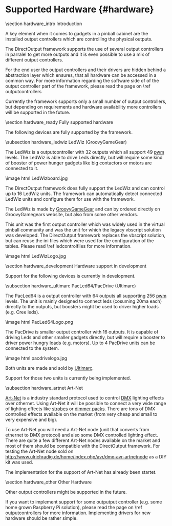 ﻿Supported Hardware {#hardware}
===================

\section hardware_intro Introduction

A key element when it comes to gadgets in a pinball cabinet are the installed output controllers which are controlling the physical outputs. 

The DirectOutput framework supports the use of several output controllers in parralel to get more outputs and it is even possible to use a mix of different output controllers. 

For the end user the output controllers and their drivers are hidden behind a abstraction layer which ensures, that all hardware can be accessed in a common way. For more information regarding the software side of of the output controller part of the framework, please read the page on \ref outputcontrollers

Currently the framework supports only a small number of output controllers, but depending on requirements and hardware availability more controllers will be supported in the future.

\section hardware_ready Fully supported hardware

The following devices are fully supported by the framework.  

\subsection hardware_ledwiz LedWiz (GroovyGameGear)

The LedWiz is a outputcontroller with 32 outputs which all support 49 <a target="_blank" href="https://en.wikipedia.org/wiki/Pulse-width_modulation">pwm</a> levels. The LedWiz is able to drive Leds directly, but will require some kind of booster of power hunger gadgets like big contactors or motors are connected to it.

\image html LedWizboard.jpg

The DirectOutput framework does fully support the LedWiz and can control up to 16 LedWiz units. The framework can automatically detect connected LedWiz units and configure them for use with the framework.

The LedWiz is made by <a href="http://groovygamegear.com/">GroovyGameGear</a> and can by ordered directly on GroovyGamegears website, but also from some other vendors.

This unit was the first output controller which was widely used in the virtual pinball community and was the unit for which the legacy vbscript solution was developed. The DirectOutput framework replaces the vbscript solution, but can reuse the ini files which were used for the configuration of the tables. Please read \ref ledcontrolfiles for more information.

\image html LedWizLogo.jpg


\section hardware_development Hardware support in development

Support for the following devices is currently in development.

\subsection hardware_ultimarc PacLed64/PacDrive (Ultimarc)

The PacLed64 is a output controller with 64 outputs all supporting 256 <a target="_blank" href="https://en.wikipedia.org/wiki/Pulse-width_modulation">pwm</a> levels. The unit is mainly designed to connect leds (cosuming 20ma each) directly to the outputs, but boosters might be used to driver higher loads (e.g. Cree leds).

\image html PacLed64Logo.png

The PacDrive is smaller output controller with 16 outputs. It is capable of driving Leds and other smaller gadgets directly, but will require a booster to driver power hungry loads (e.g. motors). Up to 4 PacDrive units can be connected to the system.

\image html pacdrivelogo.jpg

Both units are made and sold by <a target="_blank" href="http://www.ultimarc.com">Ultimarc</a>.

Support for those two units is currently being implemented.
 

\subsection hardware_artnet Art-Net

<a target="_blank" href="https://en.wikipedia.org/wiki/Art-Net">Art-Net</a> is a industry standard protocol used to control <a target="_blank" href="https://en.wikipedia.org/wiki/DMX512">DMX</a> lighting effects over othernet. Using Art-Net it will be possible to connect a very wide range of lighting effects like <a target="_blank" href="https://www.google.ch/search?q=dmx+strobe">strobes</a> or <a target="_blank" href="dmx dimmerpack">dimmer packs</a>. There are tons of DMX controlled effects available on the market (from very cheap and small to very expensive and big).

To use Art-Net you will need a Art-Net node (unit that converts from ethernet to DMX protocol) and also some DMX controlled lighting effect. There are quite a few different Art-Net nodes available on the market and most of them should be compatible with the DirectOutput framework. For testing the Art-Net node sold on http://www.ulrichradig.de/home/index.php/avr/dmx-avr-artnetnode as a DIY kit was used. 

The implementation for the support of Art-Net has already been startet.


\section hardware_other Other Hardware

Other output controllers might be supported in the future.

If you want to implement support for some outputput controller (e.g. some home grown Raspberry Pi solution), please read the page on \ref outputcontrollers for more information. Implementing drivers for new hardware should be rather simple.

